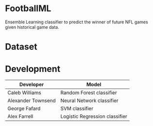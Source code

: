 # FootballML
Ensemble Learning classifier to predict the winner of future NFL games given historical game data.

# Dataset

# Development
| Developer          | Model                          |
|--------------------|--------------------------------|
| Caleb Williams     | Random Forest classifier       |
| Alexander Townsend | Neural Network classifier      |
| George Fafard      | SVM classifier                 |
| Alex Farrell       | Logistic Regression classifier |
